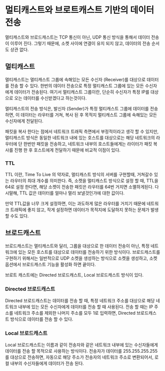 # 멀티캐스트와 브로트캐스트 기반의 데이터 전송
멀티캐스트와 브로드캐스트는 TCP 통신이 아닌, UDP 통신 방식을 통해서 데이터 전송이 이루어 진다. 그렇기 때문에, 소켓 사이에 연결이 유지 되지 않고, 데이터의 전송 순서도 상관 없다.

## 멀티캐스트
멀티캐스트는 멀티캐스트 그룹에 속해있는 모든 수신자 (Receiver)를 대상으로 데이터를 전송 할 수 있다. 한번의 데이터 전송으로 특정 멀티캐스트 그룹에 있는 모든 수신자에게 데이터가 전송된다. 여기서 멀티캐스트 그룹이란, 단순히 수신자가 특정 IP를 대상으로 오는 데이터를 수신받겠다고 하는것이다. 

멀티캐스트의 전송 방식은, 발신자 (Sender)가 특정 멀티캐스트 그룹에 데이터를 전송하면, 이 데이터는 라우터를 거쳐, 복사 된 후 목적지 멀티캐스트 그룹에 속해있는 모든 수신자에게 전달된다.

패킷을 복사 한다는 점에서 네트워크 트래픽 측면에서 부정적이라고 생각 할 수 있지만, 멀티캐스트 방식은 동일한 네트워크 내에 있는 호스트를 대상으로는 해당 네트워크의 라우터에 단 한번만 패킷을 전송하고, 네트워크 내부의 호스트들에게는 라이터가 패킷 복사를 진행 한 후 호스트에게 전달하기 때문에 비교적 이점이 있다.

### TTL
TTL 이란, Time To Live 의 약자로, 멀티캐스트 방식의 서버를 구현할때, 거쳐갈수 있는 라우터의 최대 개수를 의미한다. 즉, 소켓을 멀티캐스트 방식으로 설정 할 때, TTL을 64로 설정 한다면, 해당 소켓이 전송한 패킷은 라우터를 64번 거치면 소멸하게된다. 다시말해, TTL 값은 데이터를 얼마나 멀리 보낼것인가에 대한 값이다.

만약 TTL값을 너무 크게 설정하면, 이는 과도하게 많은 라우터를 거치기 때문에 네트워크 트래픽에 좋지 않고, 작게 설정하면 데이터가 목적지에 도달하지 못하는 문제가 발생 할 수도 있다.

## 브로드캐스트
브로드캐스트는 멀티캐스트와 달리, 그룹을 대상으로 한 데이터 전송이 아닌, 특정 네트워크에 있는 모든 호스트를 대상으로 데이터를 전송하기 위한 방식이다. 브로드캐스트를 구현하기 위해서는 일반적으로 UDP 소켓을 생성하는 방식으로 소켓을 생성하고, 소켓 옵션에서 브로드캐스트 기능을 활성화 하면 끝이다.

브로트 캐스트에는 Directed 브로드캐스트, Local 브로드캐스트 방식이 있다.

### Directed 브로드캐스트
Directed 브로드캐스트는 데이터를 전송 할 때, 특정 네트워크 주소를 대상으로 해당 네트워크 내부에 있는 모든 수신자에게 데이터를 전송 할 때 사용된다. 전송 할 때는 IP 주소를 네트워크 주소를 제외한 나머지 주소를 모두 1로 입력하면, Directed 브로드캐스트 방식으로 데이터를 전송 할 수 있다.

### Local 브로드캐스트
Local 브로드캐스트는 이름과 같이 전송자와 같은 네트워크 내부에 있는 수신자들에게 데이터를 전송 할 목적으로 사용하는 방식이다. 전송자가 데이터를 255.255.255.255를 대상으로 전송하면, 자동으로 해당 주소가 전송자의 네트워크 주소로 변환되어서, 로컬 내부의 수신자들에게 데이터가 전송 된다.